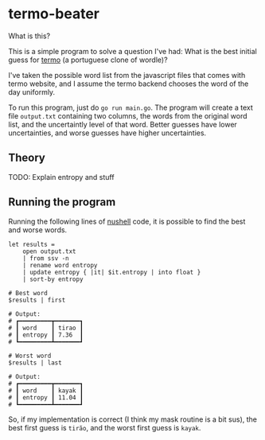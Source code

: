 
# termo-beater

What is this?

This is a simple program to solve a question I've had: What is the best initial guess for [termo](https://term.ooo) (a portuguese clone of wordle)? 

I've taken the possible word list from the javascript files that comes with termo website, 
and I assume the termo backend chooses the word of the day uniformly.

To run this program, just do `go run main.go`. The program will create a text file `output.txt` containing 
two columns, the words from the original word list, and the uncertaintly level of that word.
Better guesses have lower uncertainties, and worse guesses have higher uncertainties.

## Theory

TODO: Explain entropy and stuff

## Running the program

Running the following lines of [nushell](https://github.com/nushell/nushell) code, it is possible to find the best and worse words.

```
let results = 
    open output.txt 
    | from ssv -n 
    | rename word entropy 
    | update entropy { |it| $it.entropy | into float } 
    | sort-by entropy 

# Best word
$results | first

# Output:
# ┏━━━━━━━━━┳━━━━━━━┓
# ┃ word    ┃ tirao ┃
# ┃ entropy ┃ 7.36  ┃
# ┗━━━━━━━━━┻━━━━━━━┛

# Worst word
$results | last

# Output:
# ┏━━━━━━━━━┳━━━━━━━┓
# ┃ word    ┃ kayak ┃
# ┃ entropy ┃ 11.04 ┃
# ┗━━━━━━━━━┻━━━━━━━┛
```

So, if my implementation is correct (I think my mask routine is a bit sus), the best first guess is `tirão`, and the worst first guess is `kayak`.



